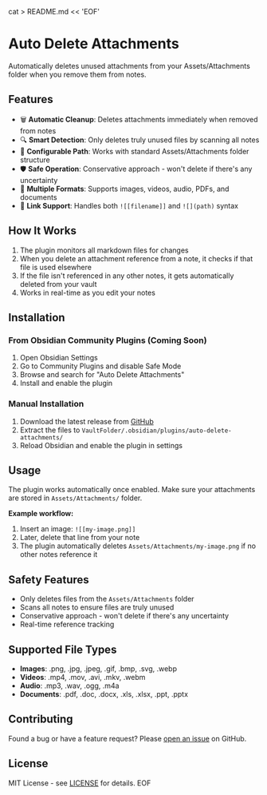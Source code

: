 cat > README.md << 'EOF'
# Auto Delete Attachments

Automatically deletes unused attachments from your Assets/Attachments folder when you remove them from notes.

## Features

- 🗑️ **Automatic Cleanup**: Deletes attachments immediately when removed from notes
- 🔍 **Smart Detection**: Only deletes truly unused files by scanning all notes
- 📁 **Configurable Path**: Works with standard Assets/Attachments folder structure
- 🛡️ **Safe Operation**: Conservative approach - won't delete if there's any uncertainty
- 📎 **Multiple Formats**: Supports images, videos, audio, PDFs, and documents
- 🔗 **Link Support**: Handles both `![[filename]]` and `![](path)` syntax

## How It Works

1. The plugin monitors all markdown files for changes
2. When you delete an attachment reference from a note, it checks if that file is used elsewhere
3. If the file isn't referenced in any other notes, it gets automatically deleted from your vault
4. Works in real-time as you edit your notes

## Installation

### From Obsidian Community Plugins (Coming Soon)
1. Open Obsidian Settings
2. Go to Community Plugins and disable Safe Mode
3. Browse and search for "Auto Delete Attachments"
4. Install and enable the plugin

### Manual Installation
1. Download the latest release from [GitHub](https://github.com/Sohil1926/obsidian-auto-delete-attachments/releases)
2. Extract the files to `VaultFolder/.obsidian/plugins/auto-delete-attachments/`
3. Reload Obsidian and enable the plugin in settings

## Usage

The plugin works automatically once enabled. Make sure your attachments are stored in `Assets/Attachments/` folder.

**Example workflow:**
1. Insert an image: `![[my-image.png]]`
2. Later, delete that line from your note
3. The plugin automatically deletes `Assets/Attachments/my-image.png` if no other notes reference it

## Safety Features

- Only deletes files from the `Assets/Attachments` folder
- Scans all notes to ensure files are truly unused
- Conservative approach - won't delete if there's any uncertainty
- Real-time reference tracking

## Supported File Types

- **Images**: .png, .jpg, .jpeg, .gif, .bmp, .svg, .webp
- **Videos**: .mp4, .mov, .avi, .mkv, .webm
- **Audio**: .mp3, .wav, .ogg, .m4a
- **Documents**: .pdf, .doc, .docx, .xls, .xlsx, .ppt, .pptx

## Contributing

Found a bug or have a feature request? Please [open an issue](https://github.com/Sohil1926/obsidian-auto-delete-attachments/issues) on GitHub.

## License

MIT License - see [LICENSE](LICENSE) for details.
EOF
